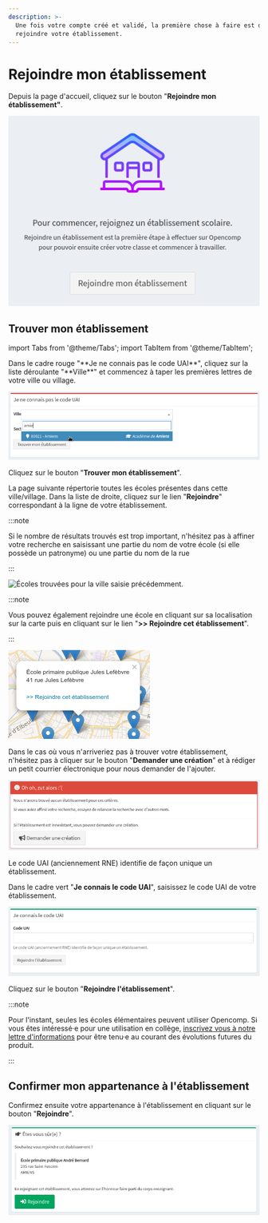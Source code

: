 ```yaml
---
description: >-
  Une fois votre compte créé et validé, la première chose à faire est de
  rejoindre votre établissement.
---
```


# Rejoindre mon établissement

Depuis la page d'accueil, cliquez sur le bouton "**Rejoindre mon établissement"**.

![Écran permettant de rejoindre un établissement.](../.gitbook/assets/rejoindre-etab.png)

## Trouver mon établissement

import Tabs from '@theme/Tabs';
import TabItem from '@theme/TabItem';

<Tabs>
<TabItem value="city" label="Avec la ville" default>
Dans le cadre rouge "**Je ne connais pas le code UAI**", cliquez sur la liste déroulante "**Ville**" et commencez à taper les premières lettres de votre ville ou village.

![Rejoindre un établissement à partir de la ville.](../.gitbook/assets/villeetab.png)

Cliquez sur le bouton "**Trouver mon établissement**".

La page suivante répertorie toutes les écoles présentes dans cette ville/village. Dans la liste de droite, cliquez sur le lien "**Rejoindre**" correspondant à la ligne de votre établissement.

:::note

Si le nombre de résultats trouvés est trop important, n'hésitez pas à affiner votre recherche en saisissant une partie du nom de votre école (si elle possède un patronyme) ou une partie du nom de la rue

:::


![Écoles trouvées pour la ville saisie précédemment.](../.gitbook/assets/rejoindreétab.png)

:::note

Vous pouvez également rejoindre une école en cliquant sur sa localisation sur la carte puis en cliquant sur le lien "**>> Rejoindre cet établissement**".

:::


![Rejoindre une école depuis la carte.](../.gitbook/assets/rejoindre-map.png)

Dans le cas où vous n'arriveriez pas à trouver votre établissement, n'hésitez pas à cliquer sur le bouton "**Demander une création**" et à rédiger un petit courrier électronique pour nous demander de l'ajouter.

![Écran affiché lorsque aucun établissement ne correspond aux critères de recherche.](../.gitbook/assets/etabinnexistant.png)
</TabItem>

<TabItem value="uai" label="Avec le code UAI">
Le code UAI (anciennement RNE) identifie de façon unique un établissement.

Dans le cadre vert "**Je connais le code UAI**", saisissez le code UAI de votre établissement.

![Rejoindre un établissement avec le code UAI.](../.gitbook/assets/uaietab.png)

Cliquez sur le bouton "**Rejoindre l'établissement**".
</TabItem>
</Tabs>

:::note

Pour l'instant, seules les écoles élémentaires peuvent utiliser Opencomp. Si vous êtes intéressé·e pour une utilisation en collège, [inscrivez vous à notre lettre d'informations](https://opencomp.fr/actualites/) pour être tenu·e au courant des évolutions futures du produit.

:::


## Confirmer mon appartenance à l'établissement

Confirmez ensuite votre appartenance à l'établissement en cliquant sur le bouton "**Rejoindre**".

![Confirmation de l'appartenance à l'équipe enseignante de l'établissement.](../.gitbook/assets/rejoindre.png)

